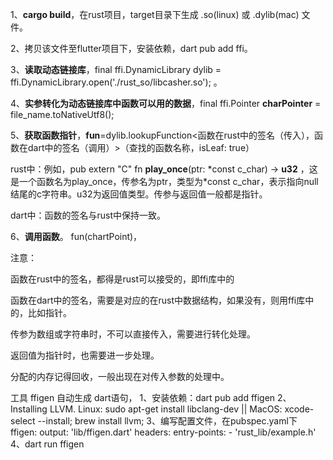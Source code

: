 1、**cargo build**，在rust项目，target目录下生成 .so(linux) 或 .dylib(mac) 文件。

2、拷贝该文件至flutter项目下，安装依赖，dart pub add ffi。

3、**读取动态链接库**，final ffi.DynamicLibrary dylib = ffi.DynamicLibrary.open('./rust_so/libcasher.so'); 。

4、**实参转化为动态链接库中函数可以用的数据**，final ffi.Pointer<Utf8> **charPointer** = file_name.toNativeUtf8();

5、**获取函数指针**，**fun**=dylib.lookupFunction<函数在rust中的签名（传入），函数在dart中的签名（调用）>（查找的函数名称，isLeaf: true）

rust中：例如，pub extern "C" fn **play_once**(ptr: *const c_char) -> **u32**  ，这是一个函数名为play_once，传参名为ptr，类型为\*const c_char，表示指向null结尾的c字符串。u32为返回值类型。传参与返回值一般都是指针。

dart中：函数的签名与rust中保持一致。

6、**调用函数**。 fun(chartPoint)， 



注意：

函数在rust中的签名，都得是rust可以接受的，即ffi库中的

函数在dart中的签名，需要是对应的在rust中数据结构，如果没有，则用ffi库中的，比如指针。

传参为数组或字符串时，不可以直接传入，需要进行转化处理。

返回值为指针时，也需要进一步处理。

分配的内存记得回收，一般出现在对传入参数的处理中。


工具 ffigen 自动生成 dart语句，
1、安装依赖：dart pub add ffigen
2、Installing LLVM. Linux: sudo apt-get install libclang-dev || MacOS: xcode-select --install; brew install llvm;
3、编写配置文件，在pubspec.yaml下
ffigen:
  output: 'lib/ffigen.dart'
  headers:
    entry-points:
      - 'rust_lib/example.h'
4、dart run ffigen

